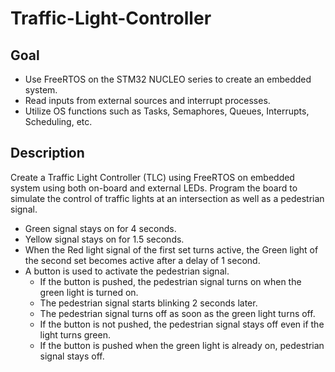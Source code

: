 # Traffic-Light-Controller

## Goal
 - Use FreeRTOS on the STM32 NUCLEO series to create an embedded system.
 - Read inputs from external sources and interrupt processes.
 - Utilize OS functions such as Tasks, Semaphores, Queues, Interrupts, Scheduling, etc.

## Description

Create a Traffic Light Controller (TLC) using FreeRTOS on embedded system using both on-board and external LEDs. Program the board to simulate the control of traffic lights at an intersection as well as a pedestrian signal. <br>

 - Green signal stays on for 4 seconds.
 - Yellow signal stays on for 1.5 seconds.
 - When the Red light signal of the first set turns active, the Green light of the second set becomes active after a delay of 1 second.
 - A button is used to activate the pedestrian signal.
   - If the button is pushed, the pedestrian signal turns on when the green light is turned on.
   - The pedestrian signal starts blinking 2 seconds later.
   - The pedestrian signal turns off as soon as the green light turns off.
   - If the button is not pushed, the pedestrian signal stays off even if the light turns green.
   - If the button is pushed when the green light is already on, pedestrian signal stays off.

